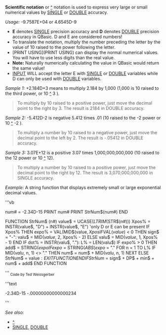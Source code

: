 **Scientific notation** or [^](^) notation is used to express very large or small numerical values by [SINGLE](SINGLE) or [DOUBLE](DOUBLE) accuracy.


*Usage:* -9.7587E+04 or 4.6545D-9


* **E** denotes [SINGLE](SINGLE) precision accuracy and **D** denotes [DOUBLE](DOUBLE) precision accuracy in QBasic. D and E are considered numbers!
* To translate the notation, multiply the number preceding the letter by the value of 10 raised to the power following the letter. 
* [PRINT USING](PRINT USING) can display the normal numerical values. You will have to use less digits than the real value.
* **Note:** Naturally numerically calculating the value in QBasic would return the same value!
* [INPUT](INPUT) WILL accept the letter E with [SINGLE](SINGLE) or [DOUBLE](DOUBLE) variables while D can only be used with [DOUBLE](DOUBLE) variables.


*Sample 1:* +2.184D+3 means to multiply 2.184 by 1,000 (1,000 is 10 raised to the third power, or 10 [^](^) 3 ).
>  To multiply by 10 raised to a positive power, just move the decimal point to the right by 3.
>  The result is 2184 in DOUBLE accuracy.

*Sample 2:* -5.412D-2 is negative 5.412 times .01 (10 raised to the -2 power or 10 [^](^) -2 ).
>  To multiply a number by 10 raised to a negative power, just move the decimal point to the left by 2.
>  The result is -.05412 in DOUBLE accuracy.

*Sample 3:* 3.07E+12 is a positive 3.07 times 1,000,000,000,000 (10 raised to the 12 power or 10 [^](^) 12).
>  To multiply a number by 10 raised to a positive power, just move the decimal point to the right by 12.
>  The result is 3,070,000,000,000 in SINGLE accuracy.


*Example:* A string function that displays extremely small or large exponential decimal values.

'''vb

num# = -2.34D-15
PRINT num#
PRINT StrNum$(num#)
END

FUNCTION StrNum$ (n#)
value$ = UCASE$(LTRIM$(STR$(n#)))
Xpos% = INSTR(value$, "D") + INSTR(value$, "E")  'only D or E can be present
IF Xpos% THEN
  expo% = VAL(MID$(value$, Xpos% + 1))
  IF VAL(value$) < 0 THEN
    sign$ = "-": valu$ = MID$(value$, 2, Xpos% - 2)
  ELSE valu$ = MID$(value$, 1, Xpos% - 1)
  END IF
  dot% = INSTR(valu$, "."): L% = LEN(valu$)
  IF expo% > 0 THEN add$ = STRING$(expo% - (L% - dot%), "0")
  IF expo% < 0 THEN min$ = STRING$(ABS(expo%) - (dot% - 1), "0"): DP$ = "."
  FOR n = 1 TO L%
    IF MID$(valu$, n, 1) <> "." THEN num$ = num$ + MID$(valu$, n, 1)
  NEXT
ELSE StrNum$ = value$: EXIT FUNCTION
END IF
StrNum$ = sign$ + DP$ + min$ + num$ + add$
END FUNCTION 

'''
<sub>Code by Ted Weissgerber</sub>

'''text


 -2.34D-15
 -.00000000000000234

'''



*See also:*

* [^](^)
* [SINGLE](SINGLE), [DOUBLE](DOUBLE)




